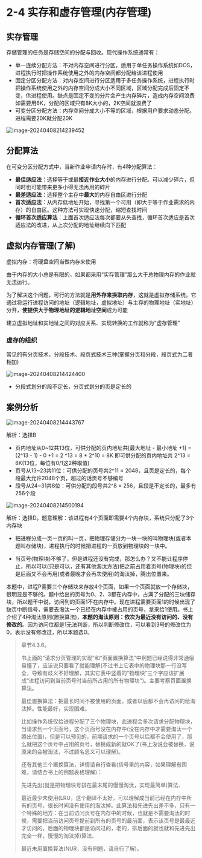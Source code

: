 # 2-4 实存和虚存管理(内存管理)

## 实存管理

存储管理的任务是存储空间的分配与回收。现代操作系统通常有：

- 单一连续分配方法：不对内存空间进行分区，适用于单任务操作系统如DOS，进程执行时把操作系统使用之外的内存空间都分配给该进程使用
- 固定分区分配方法：对内存空间进行分区适用于多任务操作系统，进程执行时把操作系统使用之外的内存空间分成大小不同区域，区域分配完成后固定不变，供进程使用。缺点是固定不变的分片会产生内存碎片，造成内存空间浪费如需要用6K，分配的区域只有8K大小的，2K空间就浪费了
- 可变分区分配方法：内存空间分成大小不等的区域，根据用户要求动态分配。进程需要20K就分配20K

![image-20240408214239452](https://img.yatjay.top/md/image-20240408214239452.png)

## 分配算法

在可变分区分配方式中，当新作业申请内存时，有4种分配算法：

- **最佳适应法**：选择等于或最**接近作业大小**的内存进行分配。可以减少碎片，但同时也可能带来更多小得无法再用的碎片
- **最差适应法**：选择整个主存中**最大**的内存自由区进行分配
- **首次适应法**：从内存低地址开始，寻找第一个可用（即大于等于作业需求的内存）的自由区。这种方法可实现快速分配，缩短查找时间
- **循环首次适应算法**：上面首次适应法每次都要从头查找，循环首次适应是首次适应法的改进，从上次分配的地址继续向下匹配

## 虚拟内存管理(了解)

虚拟内存：将硬盘空间当做内存来使用

由于内存的大小总是有限的，如果都采用“实存管理”那么大于总物理内存的作业就无法运行。

为了解决这个问题，可行的方法就是**用外存来换取内存**，这就是虚拟存储系统。它通过将运行进程访问的地址（逻辑地址，虚拟地址）与主存的物理地址（实地址）分开，**使提供大于物理地址的逻辑地址空间**成为可能

建立虚拟地址和实地址之间的对应关系、实现转换的工作就称为"虚存管理”

### 虚存的组织

常见的有分页技术，分段技术、段页式技术三种(掌握分页和分段，段页式为二者相加)

![image-20240408214424400](https://img.yatjay.top/md/image-20240408214424400.png)

- 分段式划分的段不定长，分页式划分的页是定长的

## 案例分析

![image-20240408214443767](https://img.yatjay.top/md/image-20240408214443767.png)

解析：选择B

- 页内地址从0~12共13位，可供分配的页内地址共[最大地址 - 最小地址 +1] = (2^13 - 1) - 0 +1 = 2 ^13 = 8 * 2^10 = 8K 即可供分配的页内地址共 2^13 = 8K(13位，每位有0/1这2种取值)
- 页号从13~23共11位：可供分配的页号共2^11 = 2048，且页是定长的，每个段最大允许2048个页，超过的话页号不够编号
- 段号从24~31共8位：可供分配的段号共2^8 = 256，且段是不定长的，最多有256个段

![image-20240408214500194](https://img.yatjay.top/md/image-20240408214500194.png)

解析：选择D。题意理解：该进程有4个页面即需要4个内存块，系统只分配了3个内存块

- 把进程分成一页一页的叫一页，把物理存储分为一块一块的叫物理块(或者本题叫存储块)，进程执行的时候把进程的一页放到物理块的一块中。

- 当页号(物理块)不够了，但是进程还没有完成，那怎么办？又不能让程序停止，所以可以(只是可以，还有其他淘汰方法)把之前占用着页号(物理块)的但是后面又不会再用(或者最晚才会再次使用)的淘汰掉，腾出位置来。

本题中，进程P需要三个存储块来存放4个页面，如果一个页面就放一个存储块，很明显是不够的。题中给出的页号为0、2、3都在内存中，占满了分配的三块储存块，所以题干中说，访问到的页面1不在内存中。现在进程需要页面1的时候出现了缺页中断信号，需要去淘汰一个已经在内存中被占用的页号，拿来给1使用。书上介绍了4种淘汰原则(置换算法)，**本题的淘汰原则：依次为最近没有访问的、没有修改的**。因为访问位都是1无法判断，所以判断修改位，可以看到3号的修改位为0，表示没有修改过，所以本题选D。

> 章节4.3.6。
>
> 书上面的“请求分页管理的实现”和“页面置换算法”中例题已经说得非常通俗易懂了，应该说只要看了就能理解(不过书上它表中的物理块那一行没写全，导致有歧义不好理解，其实它表中竖着的“物理块”三个字应该扩展成“进程访问到当前页号时当前所占用的所有物理块”)。主要考察页面置换算法。
>
> 最佳置换算法：把最长时间不被使用的页面，或者以后都不会再访问的给淘汰掉。性能最好，实现困难。
>
> 比如操作系统仅给进程分配了三个物理块，此进程会多次请求分配物理块，当请求到一个页面号，这个页面号没在内存中(没在内存中才需要淘汰一个腾出位置)，但是可以预见的，前期请求的一个页号以后都不会使用了，那么就把这个页号中占用的页号，替换成新的就OK了(书上没说会被替换，说原来的会被淘汰，不过顾名思义可以理解)。
>
> 还有其他三个置换算法，详情请自行查看(括号里的内容，如果理解有困难，请结合书上的例题表格理解)：
>
> 先进先出(就是把物理块号排在最末尾的慢慢淘汰，实现最简单)算法、
>
> 最近最少未使用(LRU，这个翻译不太好，可以理解成当前已经在内存中所有的页号，很长时间没有使用的淘汰掉。此算法和先进先出差不多，只有一个特殊的地方：在当前访问页号在内存中的时候，也就是不需要淘汰的时候，需要把当前访问页号提前到所有的页号的最前面，表示该页号是最最近才访问的，后面的物理块都是访问过的，老的，排后面的就也就和先进先出完全一样，慢慢的淘汰掉)算法、
>
> 最近未用置换算法(NUR，没有例题，请自行了解)。